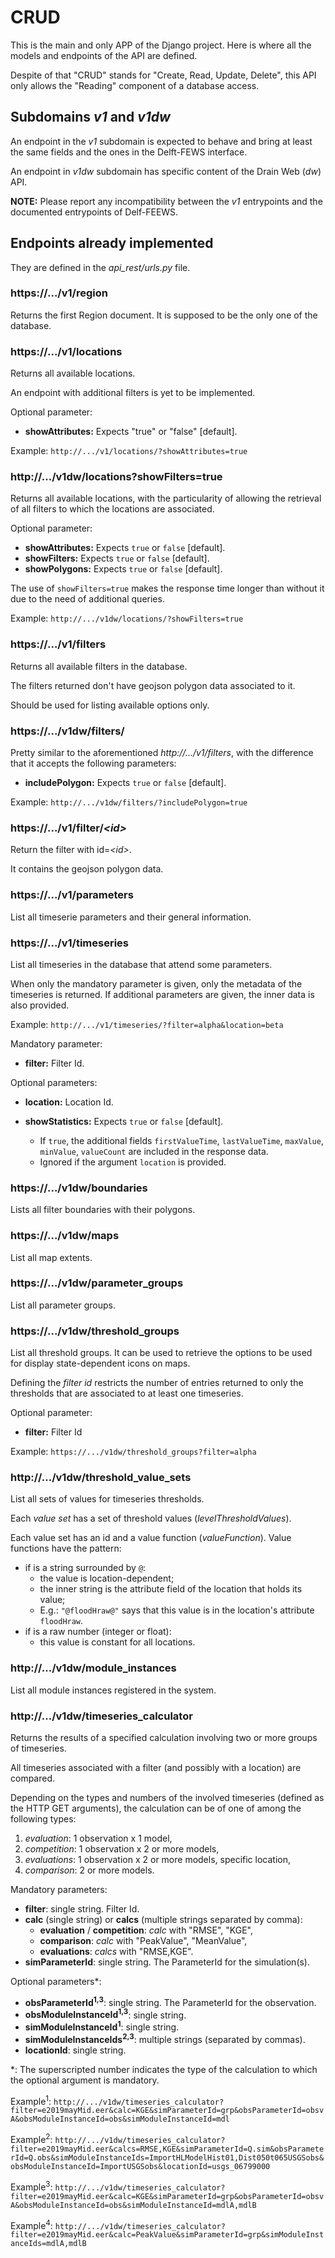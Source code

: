 # CRUD

This is the main and only APP of the Django project. Here is where all the models and endpoints of the API are defined.

Despite of that "CRUD" stands for "Create, Read, Update, Delete", this API only allows the "Reading" component of a database access.

## Subdomains *v1* and *v1dw*

An endpoint in the *v1* subdomain is expected to behave and bring at least the same fields and the ones in the Delft-FEWS interface.

An endpoint in *v1dw* subdomain has specific content of the Drain Web (*dw*) API.

**NOTE:** Please report any incompatibility between the *v1* entrypoints and the documented entrypoints of Delf-FEEWS.

## Endpoints already implemented

They are defined in the *api_rest/urls.py* file.

### https://.../v1/region

Returns the first Region document. It is supposed to be the only one of the database.

### https://.../v1/locations

Returns all available locations.

An endpoint with additional filters is yet to be implemented.

Optional parameter:

- **showAttributes:** Expects "true" or "false" [default].

Example: ```http://.../v1/locations/?showAttributes=true```

### http://.../v1dw/locations?showFilters=true

Returns all available locations, with the particularity of allowing the retrieval of all filters to which the locations are associated.

Optional parameter:

- **showAttributes:** Expects ```true``` or ```false``` [default].
- **showFilters:** Expects ```true``` or ```false``` [default].
- **showPolygons:** Expects ```true``` or ```false``` [default].

The use of ```showFilters=true``` makes the response time longer than without it due to the need of additional queries.

Example: ```http://.../v1dw/locations/?showFilters=true```

### https://.../v1/filters

Returns all available filters in the database.

The filters returned don't have geojson polygon data associated to it.

Should be used for listing available options only.

### https://.../v1dw/filters/

Pretty similar to the aforementioned *http://.../v1/filters*, with the difference that it accepts the following parameters:

- **includePolygon:** Expects ```true``` or ```false``` [default].

Example: ```http://.../v1dw/filters/?includePolygon=true```  

### https://.../v1/filter/*<id\>*

Return the filter with id=*<id\>*.

It contains the geojson polygon data.

### https://.../v1/parameters

List all timeserie parameters and their general information.

### https://.../v1/timeseries

List all timeseries in the database that attend some parameters.

When only the mandatory parameter is given, only the metadata of the timeseries is returned. If additional parameters are given, the inner data is also provided.

Example: ```http://.../v1/timeseries/?filter=alpha&location=beta```

Mandatory parameter:

- **filter:** Filter Id.

Optional parameters:

- **location:** Location Id.

- **showStatistics:**  Expects ```true``` or ```false``` [default].

    - If ```true```, the additional fields ```firstValueTime```, ```lastValueTime```, ```maxValue```, ```minValue```, ```valueCount``` are included in the response data.
    - Ignored if the argument ```location``` is provided.

### https://.../v1dw/boundaries

Lists all filter boundaries with their polygons.

### https://.../v1dw/maps

List all map extents.

### https://.../v1dw/parameter_groups

List all parameter groups.

### https://.../v1dw/threshold_groups

List all threshold groups. It can be used to retrieve the options to be used for display state-dependent icons on maps.

Defining the *filter id* restricts the number of entries returned to only the thresholds that are associated to at least one timeseries.

Optional parameter:

- **filter:** Filter Id

Example: ```https://.../v1dw/threshold_groups?filter=alpha```

### http://.../v1dw/threshold_value_sets

List all sets of values for timeseries thresholds.

Each *value set* has a set of threshold values (*levelThresholdValues*).

Each value set has an id and a value function (*valueFunction*). Value functions have the pattern:

- if is a string surrounded by ```@```:
    - the value is location-dependent;
    - the inner string is the attribute field of the location that holds its value;
    - E.g.: ```"@floodHraw@"``` says that this value is in the location's attribute ```floodHraw```.
- if is a raw number (integer or float):
    - this value is constant for all locations.

### http://.../v1dw/module_instances

List all module instances registered in the system.

### http://.../v1dw/timeseries_calculator

Returns the results of a specified calculation involving two or more groups of timeseries.

All timeseries associated with a filter (and possibly with a location) are compared.

Depending on the types and numbers of the involved timeseries (defined as the HTTP GET arguments), the calculation can be of one of among the following types:

1. *evaluation*: 1 observation x 1 model,
2. *competition*: 1 observation x 2 or more models,
3. *evaluations*: 1 observation x 2 or more models, specific location,
4. *comparison*: 2 or more models.

Mandatory parameters:

- **filter**: single string. Filter Id.
- **calc** (single string) or **calcs** (multiple strings separated by comma):
    - **evaluation** / **competition**: *calc* with "RMSE", "KGE",
    - **comparison**: *calc* with "PeakValue", "MeanValue",
    - **evaluations**: *calcs* with "RMSE,KGE".
- **simParameterId**: single string. The ParameterId for the simulation(s).

Optional parameters\*:

- **obsParameterId<sup>1,3</sup>**: single string. The ParameterId for the observation.
- **obsModuleInstanceId<sup>1,3</sup>**: single string.
- **simModuleInstanceId<sup>1</sup>**: single string.
- **simModuleInstanceIds<sup>2,3</sup>**: multiple strings (separated by commas).
- **locationId**: single string.

\*: The superscripted number indicates the type of the calculation to which the optional argument is mandatory.

Example<sup>1</sup>: ```http://.../v1dw/timeseries_calculator?filter=e2019mayMid.eer&calc=KGE&simParameterId=grp&obsParameterId=obsvA&obsModuleInstanceId=obs&simModuleInstanceId=mdl```

Example<sup>2</sup>: ```http://.../v1dw/timeseries_calculator?filter=e2019mayMid.eer&calcs=RMSE,KGE&simParameterId=Q.sim&obsParameterId=Q.obs&simModuleInstanceIds=ImportHLModelHist01,Dist050t065USGSobs&obsModuleInstanceId=ImportUSGSobs&locationId=usgs_06799000```

Example<sup>3</sup>: ```http://.../v1dw/timeseries_calculator?filter=e2019mayMid.eer&calc=KGE&simParameterId=grp&obsParameterId=obsvA&obsModuleInstanceId=obs&simModuleInstanceId=mdlA,mdlB```

Example<sup>4</sup>: ```http://.../v1dw/timeseries_calculator?filter=e2019mayMid.eer&calc=PeakValue&simParameterId=grp&simModuleInstanceIds=mdlA,mdlB```
